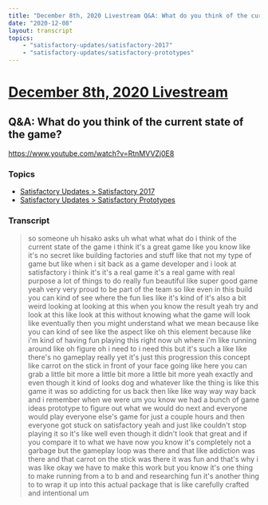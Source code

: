 ```yaml
---
title: "December 8th, 2020 Livestream Q&A: What do you think of the current state of the game?"
date: "2020-12-08"
layout: transcript
topics:
    - "satisfactory-updates/satisfactory-2017"
    - "satisfactory-updates/satisfactory-prototypes"
---
```

# [December 8th, 2020 Livestream](../2020-12-08.md)
## Q&A: What do you think of the current state of the game?
https://www.youtube.com/watch?v=RtnMVVZj0E8

### Topics
* [Satisfactory Updates > Satisfactory 2017](../topics/satisfactory-updates/satisfactory-2017.md)
* [Satisfactory Updates > Satisfactory Prototypes](../topics/satisfactory-updates/satisfactory-prototypes.md)

### Transcript

> so someone uh hisako asks uh what what what do i think of the current state of the game i think it's a great game like you know like it's no secret like building factories and stuff like that not my type of game but like when i sit back as a game developer and i look at satisfactory i think it's it's a real game it's a real game with real purpose a lot of things to do really fun beautiful like super good game yeah very very proud to be part of the team so like even in this build you can kind of see where the fun lies like it's kind of it's also a bit weird looking at looking at this when you know the result yeah try and look at this like look at this without knowing what the game will look like eventually then you might understand what we mean because like you can kind of see like the aspect like oh this element because like i'm kind of having fun playing this right now uh where i'm like running around like oh figure oh i need to i need this but it's such a like like there's no gameplay really yet it's just this progression this concept like carrot on the stick in front of your face going like here you can grab a little bit more a little bit more a little bit more yeah exactly and even though it kind of looks dog and whatever like the thing is like this game it was so addicting for us back then like like way way way back and i remember when we were um you know we had a bunch of game ideas prototype to figure out what we would do next and everyone would play everyone else's game for just a couple hours and then everyone got stuck on satisfactory yeah and just like couldn't stop playing it so it's like well even though it didn't look that great and if you compare it to what we have now you know it's completely not a garbage but the gameplay loop was there and that like addiction was there and that carrot on the stick was there it was fun and that's why i was like okay we have to make this work but you know it's one thing to make running from a to b and and researching fun it's another thing to to wrap it up into this actual package that is like carefully crafted and intentional um
